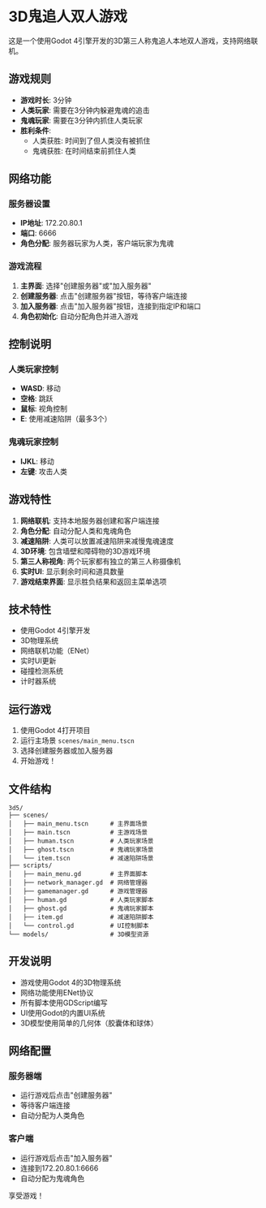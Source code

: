 # 3D鬼追人双人游戏

这是一个使用Godot 4引擎开发的3D第三人称鬼追人本地双人游戏，支持网络联机。

## 游戏规则

- **游戏时长**: 3分钟
- **人类玩家**: 需要在3分钟内躲避鬼魂的追击
- **鬼魂玩家**: 需要在3分钟内抓住人类玩家
- **胜利条件**: 
  - 人类获胜: 时间到了但人类没有被抓住
  - 鬼魂获胜: 在时间结束前抓住人类

## 网络功能

### 服务器设置
- **IP地址**: 172.20.80.1
- **端口**: 6666
- **角色分配**: 服务器玩家为人类，客户端玩家为鬼魂

### 游戏流程
1. **主界面**: 选择"创建服务器"或"加入服务器"
2. **创建服务器**: 点击"创建服务器"按钮，等待客户端连接
3. **加入服务器**: 点击"加入服务器"按钮，连接到指定IP和端口
4. **角色初始化**: 自动分配角色并进入游戏

## 控制说明

### 人类玩家控制
- **WASD**: 移动
- **空格**: 跳跃
- **鼠标**: 视角控制
- **E**: 使用减速陷阱（最多3个）

### 鬼魂玩家控制
- **IJKL**: 移动
- **左键**: 攻击人类

## 游戏特性

1. **网络联机**: 支持本地服务器创建和客户端连接
2. **角色分配**: 自动分配人类和鬼魂角色
3. **减速陷阱**: 人类可以放置减速陷阱来减慢鬼魂速度
4. **3D环境**: 包含墙壁和障碍物的3D游戏环境
5. **第三人称视角**: 两个玩家都有独立的第三人称摄像机
6. **实时UI**: 显示剩余时间和道具数量
7. **游戏结束界面**: 显示胜负结果和返回主菜单选项

## 技术特性

- 使用Godot 4引擎开发
- 3D物理系统
- 网络联机功能（ENet）
- 实时UI更新
- 碰撞检测系统
- 计时器系统

## 运行游戏

1. 使用Godot 4打开项目
2. 运行主场景 `scenes/main_menu.tscn`
3. 选择创建服务器或加入服务器
4. 开始游戏！

## 文件结构

```
3d5/
├── scenes/
│   ├── main_menu.tscn      # 主界面场景
│   ├── main.tscn           # 主游戏场景
│   ├── human.tscn          # 人类玩家场景
│   ├── ghost.tscn          # 鬼魂玩家场景
│   └── item.tscn           # 减速陷阱场景
├── scripts/
│   ├── main_menu.gd        # 主界面脚本
│   ├── network_manager.gd  # 网络管理器
│   ├── gamemanager.gd      # 游戏管理器
│   ├── human.gd            # 人类玩家脚本
│   ├── ghost.gd            # 鬼魂玩家脚本
│   ├── item.gd             # 减速陷阱脚本
│   └── control.gd          # UI控制脚本
└── models/                 # 3D模型资源
```

## 开发说明

- 游戏使用Godot 4的3D物理系统
- 网络功能使用ENet协议
- 所有脚本使用GDScript编写
- UI使用Godot的内置UI系统
- 3D模型使用简单的几何体（胶囊体和球体）

## 网络配置

### 服务器端
- 运行游戏后点击"创建服务器"
- 等待客户端连接
- 自动分配为人类角色

### 客户端
- 运行游戏后点击"加入服务器"
- 连接到172.20.80.1:6666
- 自动分配为鬼魂角色

享受游戏！ 